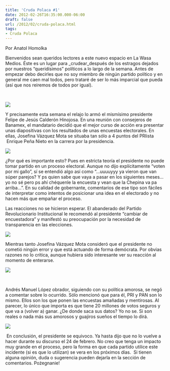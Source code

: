 ```yaml
---
title: 'Cruda Polaca #1'
date: 2012-02-26T16:35:00.000-06:00
draft: false
url: /2012/02/cruda-polaca.html
tags: 
- Cruda Polaca
---
```


  

  

Por Anatol Homolka

  

Bienvenidos sean queridos lectores a este nuevo espacio en La Wasa Medios. Éste es un lugar para _crudear_después de los estragos dejados por nuestros “queridísimos” políticos a lo largo de la semana. Antes de empezar debo decirles que no soy miembro de ningún partido político y en general me caen mal todos, pero trataré de ser lo más imparcial que pueda (así que nos reiremos de todos por igual).

  

  

   

  

  

[![](http://4.bp.blogspot.com/-7OHg4gX5ZDY/T0qx2-y1KxI/AAAAAAAAANQ/Dx_Ynb7fOuo/s400/Cruda-gato.png)](http://4.bp.blogspot.com/-7OHg4gX5ZDY/T0qx2-y1KxI/AAAAAAAAANQ/Dx_Ynb7fOuo/s1600/Cruda-gato.png)

  

Y precisamente esta semana el relajo lo armó el mismísimo presidente Felipe de Jesús Calderón Hinojosa. En una reunión con consejeros de Banamex, el mandatario decidió que el mejor curso de acción era presentar unas diapositivas con los resultados de unas encuestas electorales. En ellas, Josefina Vázquez Mota se situaba tan sólo a 4 puntos del PRIista  Enrique Peña Nieto en la carrera por la presidencia.

  

  

  

[![](http://4.bp.blogspot.com/-XTsKzUrLch0/T0qyFmRSoWI/AAAAAAAAANY/twTWMUUxQZk/s1600/Ideas+chingonas.png)](http://4.bp.blogspot.com/-XTsKzUrLch0/T0qyFmRSoWI/AAAAAAAAANY/twTWMUUxQZk/s1600/Ideas+chingonas.png)

  

  

¿Por qué es importante esto? Pues en estricta teoría el presidente no puede tomar partido en un proceso electoral. Aunque no dijo explícitamente “voten por mi gallo”, sí se entendió algo así como “…uuuuyyy ya vieron que van súper parejos? Y ps quien sabe que vaya a pasar en los siguientes meses… yo no sé pero ps ahí chéquenle la encuesta y vean que la Chepina va pa arriba…”. En su calidad de gobernante, comentarios de ese tipo son fáciles de interpretar como intentos de posicionar una idea en el electorado y no hacen más que empañar el proceso.

Las reacciones no se hicieron esperar. El abanderado del Partido Revolucionario Institucional le recomendó al presidente “cambiar de encuestadora” y manifestó su preocupación por la necesidad de transparencia en las elecciones.

  

[![](http://2.bp.blogspot.com/-it4EMBk08Lw/T0qybUgwwII/AAAAAAAAANg/Z0v3jdI7HZU/s1600/Rage+felipe.png)](http://2.bp.blogspot.com/-it4EMBk08Lw/T0qybUgwwII/AAAAAAAAANg/Z0v3jdI7HZU/s1600/Rage+felipe.png)

  

  

Mientras tanto Josefina Vázquez Mota consideró que el presidente no cometió ningún error y que está actuando de forma demócrata. Por obvias razones no lo critica, aunque hubiera sido interesante ver su reacción al momento de enterarse.

  

[![](http://3.bp.blogspot.com/-csQoqBBuE-o/T0qyttOHF4I/AAAAAAAAANo/YCBSMhzOjXA/s1600/no+me+ayudes+Josefina.png)](http://3.bp.blogspot.com/-csQoqBBuE-o/T0qyttOHF4I/AAAAAAAAANo/YCBSMhzOjXA/s1600/no+me+ayudes+Josefina.png)

  

  

  

   

  

Andrés Manuel López obrador, siguiendo con su política amorosa, se negó a comentar sobre lo ocurrido. Sólo mencionó que para él, PRI y PAN son lo mismo. Ellos son los que ponen las encuestas amañadas y mentirosas. Al parecer, lo único que importa es que tiene 20 millones de votos seguros y que va a (volver a) ganar. ¿De donde saca sus datos? Yo no se. Si son reales o nada más sus amorosos y guajiros sueños el tiempo lo dirá.

  

  

[![](http://2.bp.blogspot.com/-KCLqtDMHaYI/T0qzD6Ah8SI/AAAAAAAAANw/bJ6EpQT_I58/s1600/ebrard+peje.png)](http://2.bp.blogspot.com/-KCLqtDMHaYI/T0qzD6Ah8SI/AAAAAAAAANw/bJ6EpQT_I58/s1600/ebrard+peje.png)

  

  

  

 En conclusión, el presidente se equivoco. Ya hasta dijo que no lo vuelve a hacer durante su discurso el 24 de febrero. No creo que tenga un impacto muy grande en el proceso, pero la forma en que cada partido utilice este incidente (si es que lo utilizan) se vera en los próximos días.  Si tienen alguna opinión, duda o sugerencia pueden dejarla en la sección de comentarios. Pożegnanie!
